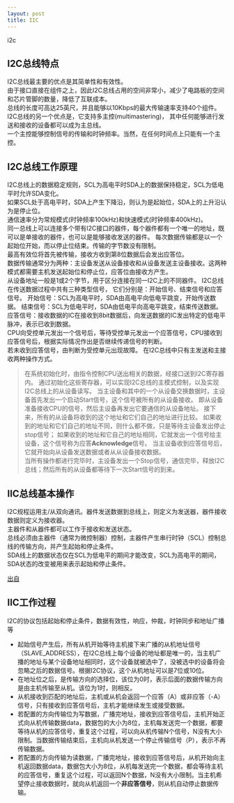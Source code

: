 ```yaml
---
layout: post
title: IIC
---
```


i2c

## I2C总线特点
I2C总线最主要的优点是其简单性和有效性。  
由于接口直接在组件之上，因此I2C总线占用的空间非常小，减少了电路板的空间和芯片管脚的数量，降低了互联成本。  
总线的长度可高达25英尺，并且能够以10Kbps的最大传输速率支持40个组件。  
I2C总线的另一个优点是，它支持多主控(multimastering)， 其中任何能够进行发送和接收的设备都可以成为主总线。  
一个主控能够控制信号的传输和时钟频率。当然，在任何时间点上只能有一个主控。

## I2C总线工作原理
I2C总线上的数据稳定规则，SCL为高电平时SDA上的数据保持稳定，SCL为低电平时允许SDA变化。  
如果SCL处于高电平时，SDA上产生下降沿，则认为是起始位，SDA上的上升沿认为是停止位。  
通信速率分为常规模式(时钟频率100kHz)和快速模式(时钟频率400kHz)。  
同一总线上可以连接多个带有I2C接口的器件，每个器件都有一个唯一的地址，既可以是单接收的器件，也可以是能够接收发送的器件。
每次数据传输都是以一个起始位开始，而以停止位结束。传输的字节数没有限制。  
最高有效位将首先被传输，接收方收到第8位数据后会发出应答位。  
数据传输通常分为两种：主设备发送从设备接收和从设备发送主设备接收。这两种模式都需要主机发送起始位和停止位，应答位由接收方产生。  
从设备地址一般是1或2个字节，用于区分连接在同一I2C上的不同器件。
I2C总线在传送数据过程中共有三种类型信号， 它们分别是：开始信号、结束信号和应答信号。 
开始信号：SCL为高电平时，SDA由高电平向低电平跳变，开始传送数据。 
结束信号：SCL为低电平时，SDA由低电平向高电平跳变，结束传送数据。 
应答信号：接收数据的IC在接收到8bit数据后，向发送数据的IC发出特定的低电平脉冲，表示已收到数据。  
CPU向受控单元发出一个信号后，等待受控单元发出一个应答信号，CPU接收到应答信号后，根据实际情况作出是否继续传递信号的判断。  
若未收到应答信号，由判断为受控单元出现故障。
在I2C总线中只有主发送和主接收两种操作方式。  
> 在系统初始化时，由指令控制CPU送出相关的数据，经接口送到I2C寄存器内。
通过初始化这些寄存器，可以实现I2C总线的主模式控制，以及实现I2C总线上的从设备读写。
> 当主设备和其中的一个从设备交换数据时，主设备首先发出一个启动Start信号，这个信号被所有的从设备接收。
即从设备准备接收CPU的信号，然后主设备再发出它要通信的从设备地址。
接下来，所有的从设备将收到的这个地址和它们自己的地址进行比较。
> 如果收到的地址和它们自己的地址不同，则什么都不做，只是等待主设备发出停止stop信号；
如果收到的地址和它自己的地址相同，它就发出一个信号给主设备，这个信号称为应答**Acknowledge**信号。
当主设备收到应答信号后，它就开始向从设备发送数据或者从从设备接收数据。  
当所有操作都进行完毕时，主设备发出一个Stop信号，通信完毕，释放I2C总线；然后所有的从设备都等待下一次Start信号的到来。

## IIC总线基本操作
I2C规程运用主/从双向通讯。器件发送数据到总线上，则定义为发送器，器件接收数据则定义为接收器。  
主器件和从器件都可以工作于接收和发送状态。  
总线必须由主器件（通常为微控制器）控制，主器件产生串行时钟（SCL）控制总线的传输方向，并产生起始和停止条件。  
SDA线上的数据状态仅在SCL为低电平的期间才能改变，SCL为高电平的期间，SDA状态的改变被用来表示起始和停止条件。

[出自](http://www.doczj.com/doc/db8e8b37581b6bd97f19eaa6.html "doc之家")

## IIC工作过程
I2C的协议包括起始和停止条件，数据有效性，响应，仲裁，时钟同步和地址广播等  
+ 起始信号产生后，所有从机开始等待主机接下来广播的从机地址信号（SLAVE_ADDRESS），在I2C总线上每个设备的地址都是唯一的，当主机广播的地址与某个设备地址相同时，这个设备就被选中了，没被选中的设备将会忽略之后的数据信号。根据I2C协议，这个从机地址可以是7位或10位。
+ 在地址位之后，是传输方向的选择位，该位为0时，表示后面的数据传输方向是由主机传输至从机。该位为1时，则相反。
+ 从机接收到匹配的地址后，主机或从机会返回一个应答（A）或非应答（-A）信号，只有接收到应答信号后，主机才能继续发生或接受数据。
+ 若配置的方向传输位为写数据，广播完地址，接收到应答信号后，主机开始正式向从机传输数据data，数据包的大小为8位，主机每发送完一个数据，都要等待从机的应答信号，重复这个过程，可以向从机传输N个信号，N没有大小限制。当数据传输结束后，主机向从机发送一个停止传输信号（P），表示不再传输数据。
+ 若配置的方向传输为读数据，广播完地址，接收到应答信号后，从机开始向主机返回数据data，数据包大小为8位，从机每发送完一个数据，都会等待主机的应答信号，重复这个过程，可以返回N个数据，N没有大小限制。当主机希望停止接收数据时，就向从机返回一个**非应答信号**，则从机自动停止数据传输。

